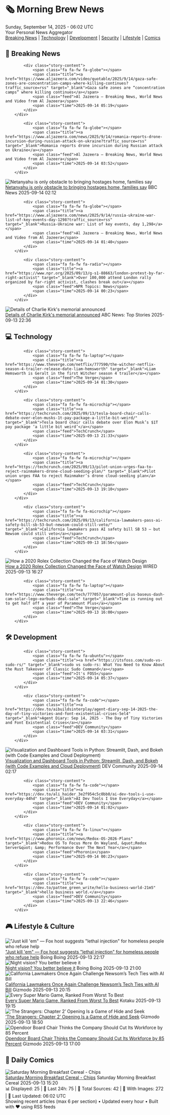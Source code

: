 <!-- Processing 54 RSS feeds at 2025-09-14 06:02:31 UTC -->
<!-- Processing: Saturday Morning Breakfast Cereal -->
<!-- Processing: Poorly Drawn Lines -->
<!-- Processing: Garfield -->
<!-- Processing: Questionable Content -->
<!-- Processing: CNN Top Stories -->
<!-- Processing: CNN Breaking News -->
<!-- Processing: BBC World News -->
<!-- Processing: Al Jazeera Breaking News -->
<!-- Processing: Reuters World News -->
<!-- Processing: Associated Press Breaking -->
<!-- Processing: ABC News Breaking -->
<!-- Processing: NBC News Breaking -->
<!-- Processing: Sky News World -->
<!-- Processing: Hacker News -->
<!-- Processing: StackOverflow Blog -->
<!-- Processing: It's FOSS -->
<!-- Processing: Ubuntu Blog -->
<!-- Processing: GitLab Blog -->
<!-- Processing: DZone -->
<!-- Processing: Boing Boing -->
<!-- Generated 4 new posts out of 20 feeds processed -->
<div class="newspaper-header">
    <h1 class="newspaper-title">🗞️ Morning Brew News</h1>
    <div class="newspaper-date">Sunday, September 14, 2025 - 06:02 UTC</div>
    <div class="newspaper-subtitle">Your Personal News Aggregator</div>
</div>

<div class="newspaper-nav">
    <a href="#breaking">Breaking News</a> |
    <a href="#tech">Technology</a> |
    <a href="#dev">Development</a> |
    <a href="#security">Security</a> |
    <a href="#lifestyle">Lifestyle</a> |
    <a href="#webcomics">Comics</a>
</div>

<div class="news-section breaking-news" id="breaking">
<h2 class="section-header">🚨 Breaking News</h2>
<div class="stories-container">
<div class="story">
            
            <div class="story-content">
                <span class="fa fa-fw fa-globe"></span>
                <span class="title"><a href="https://www.aljazeera.com/video/quotable/2025/9/14/gaza-safe-zones-are-concentration-camps-where-killing-continues?traffic_source=rss" target="_blank">Gaza safe zones are “concentration camps” where killing continues</a></span>
                <span class="feed">Al Jazeera – Breaking News, World News and Video from Al Jazeera</span>
                <span class="time">2025-09-14 05:19</span>
            </div>
        </div>
<div class="story">
            
            <div class="story-content">
                <span class="fa fa-fw fa-globe"></span>
                <span class="title"><a href="https://www.aljazeera.com/news/2025/9/14/romania-reports-drone-incursion-during-russian-attack-on-ukraine?traffic_source=rss" target="_blank">Romania reports drone incursion during Russian attack on Ukraine</a></span>
                <span class="feed">Al Jazeera – Breaking News, World News and Video from Al Jazeera</span>
                <span class="time">2025-09-14 03:52</span>
            </div>
        </div>
<div class="story">
            <img src="https://ichef.bbci.co.uk/ace/standard/240/cpsprodpb/0310/live/6089f2d0-9106-11f0-9cf6-cbf3e73ce2b9.jpg" alt="Netanyahu is only obstacle to bringing hostages home, families say" class="story-image" loading="lazy" onerror="this.style.display='none'">
            <div class="story-content">
                <span class="fa fa-fw fa-earth-americas"></span>
                <span class="title"><a href="https://www.bbc.com/news/articles/c1dqrg32zd9o?at_medium=RSS&at_campaign=rss" target="_blank">Netanyahu is only obstacle to bringing hostages home, families say</a></span>
                <span class="feed">BBC News</span>
                <span class="time">2025-09-14 02:12</span>
            </div>
        </div>
<div class="story">
            
            <div class="story-content">
                <span class="fa fa-fw fa-globe"></span>
                <span class="title"><a href="https://www.aljazeera.com/news/2025/9/14/russia-ukraine-war-list-of-key-events-day-1298?traffic_source=rss" target="_blank">Russia-Ukraine war: List of key events, day 1,298</a></span>
                <span class="feed">Al Jazeera – Breaking News, World News and Video from Al Jazeera</span>
                <span class="time">2025-09-14 01:40</span>
            </div>
        </div>
<div class="story">
            
            <div class="story-content">
                <span class="fa fa-fw fa-radio"></span>
                <span class="title"><a href="https://www.npr.org/2025/09/13/g-s1-88663/london-protest-by-far-right-activist" target="_blank">Over 100,000 attend London rally organized by far-right activist, clashes break out</a></span>
                <span class="feed">NPR Topics: News</span>
                <span class="time">2025-09-14 00:23</span>
            </div>
        </div>
<div class="story">
            <img src="https://s.abcnews.com/images/GMA/Erika-Frantzve-gty-gmh-250911_1757596468596_hpMain_3_4x3t_384.jpg" alt="Details of Charlie Kirk&#x27;s memorial announced" class="story-image" loading="lazy" onerror="this.style.display='none'">
            <div class="story-content">
                <span class="fa fa-fw fa-tv"></span>
                <span class="title"><a href="https://abcnews.go.com/US/charlie-kirks-widow-erika-set-deliver-1st-public/story?id=125528319" target="_blank">Details of Charlie Kirk&#x27;s memorial announced</a></span>
                <span class="feed">ABC News: Top Stories</span>
                <span class="time">2025-09-13 22:36</span>
            </div>
        </div>
</div>
</div>
<div class="news-section tech-news" id="tech">
<h2 class="section-header">💻 Technology</h2>
<div class="stories-container">
<div class="story">
            
            <div class="story-content">
                <span class="fa fa-fw fa-laptop"></span>
                <span class="title"><a href="https://www.theverge.com/netflix/777590/the-witcher-netflix-season-4-trailer-release-date-liam-hemsworth" target="_blank">Liam Hemsworth is Geralt in the first Witcher season 4 trailer</a></span>
                <span class="feed">The Verge</span>
                <span class="time">2025-09-14 01:30</span>
            </div>
        </div>
<div class="story">
            
            <div class="story-content">
                <span class="fa fa-fw fa-microchip"></span>
                <span class="title"><a href="https://techcrunch.com/2025/09/13/tesla-board-chair-calls-debate-over-elon-musks-1t-pay-package-a-little-bit-weird/" target="_blank">Tesla board chair calls debate over Elon Musk’s $1T pay package ‘a little bit weird’</a></span>
                <span class="feed">TechCrunch</span>
                <span class="time">2025-09-13 21:33</span>
            </div>
        </div>
<div class="story">
            
            <div class="story-content">
                <span class="fa fa-fw fa-microchip"></span>
                <span class="title"><a href="https://techcrunch.com/2025/09/13/pilot-union-urges-faa-to-reject-rainmakers-drone-cloud-seeding-plan/" target="_blank">Pilot union urges FAA to reject Rainmaker’s drone cloud-seeding plan</a></span>
                <span class="feed">TechCrunch</span>
                <span class="time">2025-09-13 19:10</span>
            </div>
        </div>
<div class="story">
            
            <div class="story-content">
                <span class="fa fa-fw fa-microchip"></span>
                <span class="title"><a href="https://techcrunch.com/2025/09/13/california-lawmakers-pass-ai-safety-bill-sb-53-but-newsom-could-still-veto/" target="_blank">California lawmakers pass AI safety bill SB 53 — but Newsom could still veto</a></span>
                <span class="feed">TechCrunch</span>
                <span class="time">2025-09-13 18:56</span>
            </div>
        </div>
<div class="story">
            <img src="https://media.wired.com/photos/68c31b4931a9a8a5fa5d619e/master/pass/gear_colorfulwatch_7.jpg" alt="How a 2020 Rolex Collection Changed the Face of Watch Design" class="story-image" loading="lazy" onerror="this.style.display='none'">
            <div class="story-content">
                <span class="fa fa-fw fa-bolt"></span>
                <span class="title"><a href="https://www.wired.com/story/how-a-2020-rolex-collection-changed-the-face-of-watch-design/" target="_blank">How a 2020 Rolex Collection Changed the Face of Watch Design</a></span>
                <span class="feed">WIRED</span>
                <span class="time">2025-09-13 16:27</span>
            </div>
        </div>
<div class="story">
            
            <div class="story-content">
                <span class="fa fa-fw fa-laptop"></span>
                <span class="title"><a href="https://www.theverge.com/tech/777057/paramount-plus-baseus-dash-cam-solar-lego-earbuds-deal-sale" target="_blank">Time is running out to get half off a year of Paramount Plus</a></span>
                <span class="feed">The Verge</span>
                <span class="time">2025-09-13 16:00</span>
            </div>
        </div>
</div>
</div>
<div class="news-section dev-news" id="dev">
<h2 class="section-header">🛠️ Development</h2>
<div class="stories-container">
<div class="story">
            
            <div class="story-content">
                <span class="fa fa-fw fa-ubuntu"></span>
                <span class="title"><a href="https://itsfoss.com/sudo-vs-sudo-rs/" target="_blank">sudo vs sudo-rs: What You Need to Know About the Rust Takeover of Classic Sudo Command</a></span>
                <span class="feed">It's FOSS</span>
                <span class="time">2025-09-14 05:37</span>
            </div>
        </div>
<div class="story">
            
            <div class="story-content">
                <span class="fa fa-fw fa-code"></span>
                <span class="title"><a href="https://dev.to/aibuildsinterplay/agent-diary-sep-14-2025-the-day-of-tiny-victories-and-font-existential-crises-5el4" target="_blank">Agent Diary: Sep 14, 2025 - The Day of Tiny Victories and Font Existential Crises</a></span>
                <span class="feed">DEV Community</span>
                <span class="time">2025-09-14 03:31</span>
            </div>
        </div>
<div class="story">
            <img src="https://media2.dev.to/dynamic/image/width=800%2Cheight=%2Cfit=scale-down%2Cgravity=auto%2Cformat=auto/https%3A%2F%2Fdev-to-uploads.s3.amazonaws.com%2Fuploads%2Farticles%2F99mub0l4n6xffrgs8eui.png" alt="Visualization and Dashboard Tools in Python: Streamlit, Dash, and Bokeh (with Code Examples and Cloud Deployment)" class="story-image" loading="lazy" onerror="this.style.display='none'">
            <div class="story-content">
                <span class="fa fa-fw fa-code"></span>
                <span class="title"><a href="https://dev.to/augusto_joaquinriveramu/visualization-and-dashboard-tools-in-python-streamlit-dash-and-bokeh-with-code-examples-and-26l8" target="_blank">Visualization and Dashboard Tools in Python: Streamlit, Dash, and Bokeh (with Code Examples and Cloud Deployment)</a></span>
                <span class="feed">DEV Community</span>
                <span class="time">2025-09-14 02:17</span>
            </div>
        </div>
<div class="story">
            
            <div class="story-content">
                <span class="fa fa-fw fa-code"></span>
                <span class="title"><a href="https://dev.to/ali_haider_3e2f954c5c0bb0/ai-dev-tools-i-use-everyday-44hd" target="_blank">AI Dev Tools I Use Everyday</a></span>
                <span class="feed">DEV Community</span>
                <span class="time">2025-09-14 01:02</span>
            </div>
        </div>
<div class="story">
            
            <div class="story-content">
                <span class="fa fa-fw fa-linux"></span>
                <span class="title"><a href="https://www.phoronix.com/news/Redox-OS-2026-Plans" target="_blank">Redox OS To Focus More On Wayland, &quot;Redox Server&quot; &amp; Performance Over The Next Year</a></span>
                <span class="feed">Phoronix</span>
                <span class="time">2025-09-14 00:23</span>
            </div>
        </div>
<div class="story">
            
            <div class="story-content">
                <span class="fa fa-fw fa-code"></span>
                <span class="title"><a href="https://dev.to/pattee_green_write/hello-business-world-21m5" target="_blank">hello business world.</a></span>
                <span class="feed">DEV Community</span>
                <span class="time">2025-09-13 22:46</span>
            </div>
        </div>
</div>
</div>
<div class="news-section lifestyle-news" id="lifestyle">
<h2 class="section-header">🎮 Lifestyle & Culture</h2>
<div class="stories-container">
<div class="story">
            <img src="https://i0.wp.com/boingboing.net/wp-content/uploads/2025/09/kilmeade.jpg?fit=1200%2C795&amp;quality=60&amp;ssl=1" alt="&quot;Just kill &#x27;em&quot; — Fox host suggests &quot;lethal injection&quot; for homeless people who refuse help" class="story-image" loading="lazy" onerror="this.style.display='none'">
            <div class="story-content">
                <span class="fa fa-fw fa-arrow-right"></span>
                <span class="title"><a href="https://boingboing.net/2025/09/13/just-kill-em-fox-host-suggests-lethal-injection-for-homeless-people-who-refuse-help.html" target="_blank">&quot;Just kill &#x27;em&quot; — Fox host suggests &quot;lethal injection&quot; for homeless people who refuse help</a></span>
                <span class="feed">Boing Boing</span>
                <span class="time">2025-09-13 22:17</span>
            </div>
        </div>
<div class="story">
            <img src="https://i0.wp.com/boingboing.net/wp-content/uploads/2025/09/Mini-Night-Vision-Binoculars-with-2.4.jpg?fit=2250%2C1500&amp;quality=60&amp;ssl=1" alt="Night vision? You better believe it" class="story-image" loading="lazy" onerror="this.style.display='none'">
            <div class="story-content">
                <span class="fa fa-fw fa-arrow-right"></span>
                <span class="title"><a href="https://boingboing.net/2025/09/13/night-vision-you-better-believe-it.html" target="_blank">Night vision? You better believe it</a></span>
                <span class="feed">Boing Boing</span>
                <span class="time">2025-09-13 21:00</span>
            </div>
        </div>
<div class="story">
            <img src="https://gizmodo.com/app/uploads/2024/10/GavinNewsom.jpg" alt="California Lawmakers Once Again Challenge Newsom’s Tech Ties with AI Bill" class="story-image" loading="lazy" onerror="this.style.display='none'">
            <div class="story-content">
                <span class="fa fa-fw fa-computer"></span>
                <span class="title"><a href="https://gizmodo.com/california-lawmakers-once-again-challenge-newsoms-tech-ties-with-ai-bill-2000658616" target="_blank">California Lawmakers Once Again Challenge Newsom’s Tech Ties with AI Bill</a></span>
                <span class="feed">Gizmodo</span>
                <span class="time">2025-09-13 20:15</span>
            </div>
        </div>
<div class="story">
            <img src="https://kotaku.com/app/uploads/2025/03/48843d1be25326a64b077f7c9c7f890b.jpg" alt="Every Super Mario Game, Ranked From Worst To Best" class="story-image" loading="lazy" onerror="this.style.display='none'">
            <div class="story-content">
                <span class="fa fa-fw fa-gamepad"></span>
                <span class="title"><a href="https://kotaku.com/nintendo-switch-super-mario-bros-best-ranked-odyssey-1850286446" target="_blank">Every Super Mario Game, Ranked From Worst To Best</a></span>
                <span class="feed">Kotaku</span>
                <span class="time">2025-09-13 19:15</span>
            </div>
        </div>
<div class="story">
            <img src="https://gizmodo.com/app/uploads/2025/06/TheStrangers2.jpg" alt="‘The Strangers: Chapter 2’ Opening Is a Game of Hide and Seek" class="story-image" loading="lazy" onerror="this.style.display='none'">
            <div class="story-content">
                <span class="fa fa-fw fa-computer"></span>
                <span class="title"><a href="https://gizmodo.com/the-strangers-chapter-2-opening-is-a-game-of-hide-and-seek-2000658522" target="_blank">‘The Strangers: Chapter 2’ Opening Is a Game of Hide and Seek</a></span>
                <span class="feed">Gizmodo</span>
                <span class="time">2025-09-13 18:50</span>
            </div>
        </div>
<div class="story">
            <img src="https://gizmodo.com/app/uploads/2025/09/Keith-Rabois.jpg" alt="Opendoor Board Chair Thinks the Company Should Cut Its Workforce by 85 Percent" class="story-image" loading="lazy" onerror="this.style.display='none'">
            <div class="story-content">
                <span class="fa fa-fw fa-computer"></span>
                <span class="title"><a href="https://gizmodo.com/opendoor-layoffs-85-percent-meme-stock-2000658512" target="_blank">Opendoor Board Chair Thinks the Company Should Cut Its Workforce by 85 Percent</a></span>
                <span class="feed">Gizmodo</span>
                <span class="time">2025-09-13 17:00</span>
            </div>
        </div>
</div>
</div>
<div class="news-section webcomics-section" id="webcomics">
<h2 class="section-header">🎨 Daily Comics</h2>
<div class="stories-container">
<div class="story">
            <img src="https://www.smbc-comics.com/comics/1757652206-20250913.png" alt="Saturday Morning Breakfast Cereal - Chips" class="story-image" loading="lazy" onerror="this.style.display='none'">
            <div class="story-content">
                <span class="fa fa-fw fa-smile"></span>
                <span class="title"><a href="https://www.smbc-comics.com/comic/chips" target="_blank">Saturday Morning Breakfast Cereal - Chips</a></span>
                <span class="feed">Saturday Morning Breakfast Cereal</span>
                <span class="time">2025-09-13 15:20</span>
            </div>
        </div>
</div>
</div>

<div class="newspaper-footer">
    <div class="stats">
        📊 Displayed: 25 | 📅 Last 24h: 75 | 📡 Total Sources: 42 | 📸 With Images: 272 |
        🔄 Last Updated: 06:02 UTC
    </div>
    <div class="footer-note">
        Showing recent articles (max 6 per section) • Updated every hour • Built with ❤️ using RSS feeds
    </div>
</div>

